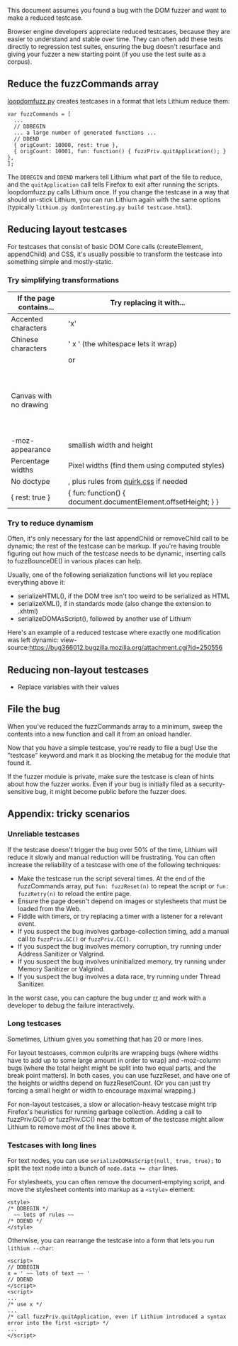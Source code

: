 This document assumes you found a bug with the DOM fuzzer and want to make a reduced testcase.

Browser engine developers appreciate reduced testcases, because they are easier to understand and stable over time. They can often add these tests directly to regression test suites, ensuring the bug doesn't resurface and giving your fuzzer a new starting point (if you use the test suite as a corpus).


## Reduce the fuzzCommands array

[loopdomfuzz.py](automation/loopdomfuzz.py) creates testcases in a format that lets Lithium reduce them:

```
var fuzzCommands = [
  ...
  // DDBEGIN
  ... a large number of generated functions ...
  // DDEND
  { origCount: 10000, rest: true },
  { origCount: 10001, fun: function() { fuzzPriv.quitApplication(); } },
];
```

The ``DDBEGIN`` and ``DDEND`` markers tell Lithium what part of the file to reduce, and the `quitApplication` call tells Firefox to exit after running the scripts. loopdomfuzz.py calls Lithium once. If you change the testcase in a way that should un-stick Lithium, you can run Lithium again with the same options (typically `lithium.py domInteresting.py build testcase.html`).


## Reducing layout testcases

For testcases that consist of basic DOM Core calls (createElement, appendChild) and CSS, it's usually possible to transform the testcase into something simple and mostly-static.

### Try simplifying transformations

If the page contains...     | Try replacing it with...
-----------------------     | ------------------------
Accented characters         | 'x'
Chinese characters          | ' x ' (the whitespace lets it wrap)
<small>                     | <span> or <span style="font-size: smaller">
Canvas with no drawing      | <div style="inline-block; width: 300px; height: 150px;">
-moz-appearance             | smallish width and height
Percentage widths           | Pixel widths (find them using computed styles)
No doctype                  | <!DOCTYPE html>, plus rules from [quirk.css](https://dxr.mozilla.org/mozilla-central/source/layout/style/quirk.css) if needed
{ rest: true }              | { fun: function() { document.documentElement.offsetHeight; } }

### Try to reduce dynamism

Often, it's only necessary for the last appendChild or removeChild call to be dynamic; the rest of the testcase can be markup. If you're having trouble figuring out how much of the testcase needs to be dynamic, inserting calls to fuzzBounceDE() in various places can help.

Usually, one of the following serialization functions will let you replace everything above it:

* serializeHTML(), if the DOM tree isn't too weird to be serialized as HTML
* serializeXML(), if in standards mode (also change the extension to .xhtml)
* serializeDOMAsScript(), followed by another use of Lithium

Here's an example of a reduced testcase where exactly one modification was left dynamic:
view-source:https://bug366012.bugzilla.mozilla.org/attachment.cgi?id=250556


## Reducing non-layout testcases

* Replace variables with their values


## File the bug

When you've reduced the fuzzCommands array to a minimum, sweep the contents into a new function and call it from an onload handler.

Now that you have a simple testcase, you're ready to file a bug!  Use the "testcase" keyword and mark it as blocking the metabug for the module that found it.

If the fuzzer module is private, make sure the testcase is clean of hints about how the fuzzer works. Even if your bug is initially filed as a security-sensitive bug, it might become public before the fuzzer does.


## Appendix: tricky scenarios

### Unreliable testcases

If the testcase doesn't trigger the bug over 50% of the time, Lithium will reduce it slowly and manual reduction will be frustrating. You can often increase the reliability of a testcase with one of the following techniques:

* Make the testcase run the script several times. At the end of the fuzzCommands array, put `fun: fuzzReset(n)` to repeat the script or `fun: fuzzRetry(n)` to reload the entire page.
* Ensure the page doesn't depend on images or stylesheets that must be loaded from the Web.
* Fiddle with timers, or try replacing a timer with a listener for a relevant event.
* If you suspect the bug involves garbage-collection timing, add a manual call to `fuzzPriv.GC()` or `fuzzPriv.CC()`.
* If you suspect the bug involves memory corruption, try running under Address Sanitizer or Valgrind.
* If you suspect the bug involves uninitialized memory, try running under Memory Sanitizer or Valgrind.
* If you suspect the bug involves a data race, try running under Thread Sanitizer.

In the worst case, you can capture the bug under [rr](http://rr-project.org/) and work with a developer to debug the failure interactively.

### Long testcases

Sometimes, Lithium gives you something that has 20 or more lines.

For layout testcases, common culprits are wrapping bugs (where widths have to add up to some large amount in order to wrap) and -moz-column bugs (where the total height might be split into two equal parts, and the break point matters).  In both cases, you can use fuzzReset, and have one of the heights or widths depend on fuzzResetCount.  (Or you can just try forcing a small height or width to encourage maximal wrapping.)

For non-layout testcases, a slow or allocation-heavy testcase might trip Firefox's heuristics for running garbage collection. Adding a call to fuzzPriv.GC() or fuzzPriv.CC() near the bottom of the testcase might allow Lithium to remove most of the lines above it.


### Testcases with long lines

For text nodes, you can use `serializeDOMAsScript(null, true, true);` to split the text node into a bunch of `node.data += char` lines.

For stylesheets, you can often remove the document-emptying script, and move the stylesheet contents into markup as a `<style>` element:

```
<style>
/* DDBEGIN */
  ~~ lots of rules ~~
/* DDEND */
</style>
```

Otherwise, you can rearrange the testcase into a form that lets you run `lithium --char`:

```
<script>
// DDBEGIN
x = ' ~~ lots of text ~~ '
// DDEND
</script>
<script>
...
/* use x */
...
/* call fuzzPriv.quitApplication, even if Lithium introduced a syntax error into the first <script> */
...
</script>
```

